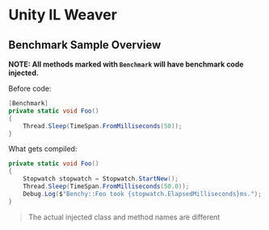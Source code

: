 # Unity IL Weaver

## Benchmark Sample Overview

**NOTE: All methods marked with `Benchmark` will have benchmark code injected.**

Before code:
```csharp
[Benchmark]
private static void Foo()
{
    Thread.Sleep(TimeSpan.FromMilliseconds(50));
}
```

What gets compiled:
```csharp	[Benchmark]
private static void Foo()
{
    Stopwatch stopwatch = Stopwatch.StartNew();
    Thread.Sleep(TimeSpan.FromMilliseconds(50.0));
    Debug.Log($"Benchy::Foo took {stopwatch.ElapsedMilliseconds}ms.");
}
```
> The actual injected class and method names are different

